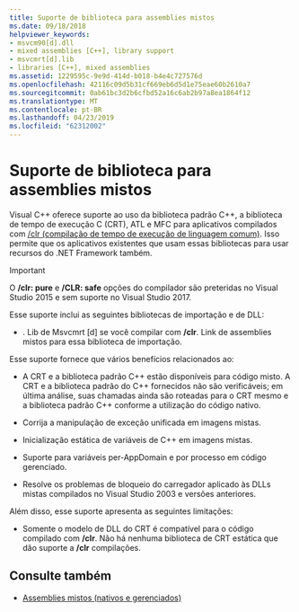 ```yaml
---
title: Suporte de biblioteca para assemblies mistos
ms.date: 09/18/2018
helpviewer_keywords:
- msvcm90[d].dll
- mixed assemblies [C++], library support
- msvcmrt[d].lib
- libraries [C++], mixed assemblies
ms.assetid: 1229595c-9e9d-414d-b018-b4e4c727576d
ms.openlocfilehash: 42116c09d5b31cf669eb6d5d1e75eae60b2610a7
ms.sourcegitcommit: 0ab61bc3d2b6cfbd52a16c6ab2b97a8ea1864f12
ms.translationtype: MT
ms.contentlocale: pt-BR
ms.lasthandoff: 04/23/2019
ms.locfileid: "62312002"
---
```

# <a name="library-support-for-mixed-assemblies"></a>Suporte de biblioteca para assemblies mistos

Visual C++ oferece suporte ao uso da biblioteca padrão C++, a biblioteca de tempo de execução C (CRT), ATL e MFC para aplicativos compilados com [/clr (compilação de tempo de execução de linguagem comum)](../build/reference/clr-common-language-runtime-compilation.md). Isso permite que os aplicativos existentes que usam essas bibliotecas para usar recursos do .NET Framework também.

> [!IMPORTANT]
> O **/clr: pure** e **/CLR: safe** opções do compilador são preteridas no Visual Studio 2015 e sem suporte no Visual Studio 2017.

Esse suporte inclui as seguintes bibliotecas de importação e de DLL:

- . Lib de Msvcmrt [d] se você compilar com **/clr**. Link de assemblies mistos para essa biblioteca de importação.

Esse suporte fornece que vários benefícios relacionados ao:

- A CRT e a biblioteca padrão C++ estão disponíveis para código misto. A CRT e a biblioteca padrão do C++ fornecidos não são verificáveis; em última análise, suas chamadas ainda são roteadas para o CRT mesmo e a biblioteca padrão C++ conforme a utilização do código nativo.

- Corrija a manipulação de exceção unificada em imagens mistas.

- Inicialização estática de variáveis de C++ em imagens mistas.

- Suporte para variáveis per-AppDomain e por processo em código gerenciado.

- Resolve os problemas de bloqueio do carregador aplicado às DLLs mistas compilados no Visual Studio 2003 e versões anteriores.

Além disso, esse suporte apresenta as seguintes limitações:

- Somente o modelo de DLL do CRT é compatível para o código compilado com **/clr**. Não há nenhuma biblioteca de CRT estática que dão suporte a **/clr** compilações.

## <a name="see-also"></a>Consulte também

- [Assemblies mistos (nativos e gerenciados)](../dotnet/mixed-native-and-managed-assemblies.md)
